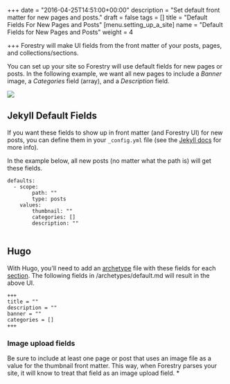 +++
date = "2016-04-25T14:51:00+00:00"
description = "Set default front matter for new pages and posts."
draft = false
tags = []
title = "Default Fields For New Pages and Posts"
[menu.setting_up_a_site]
name = "Default Fields for New Pages and Posts"
weight = 4

+++
Forestry will make UI fields from the front matter of your posts, pages, and collections/sections. 

You can set up your site so Forestry will use default fields for new pages or posts. In the following example, we want all new pages to include a *Banner* image, a *Categories* field (array), and a *Description* field.

<img src="/docs/assets/images/forestry-default-fields.png">

## Jekyll Default Fields 
If you want these fields to show up in front matter (and Forestry UI) for new posts, you can define them in your <code>_config.yml</code> file (see the <a href="https://jekyllrb.com/docs/configuration/#front-matter-defaults">Jekyll docs</a> for more info).

In the example below, all new posts (no matter what the path is) will get these fields. 

<pre><code class="language-yml">defaults:
  - scope:
        path: ""
        type: posts
    values:
        thumbnail: ""
        categories: []
        description: ""
</code>
</pre>

## Hugo

With Hugo, you'll need to add an [archetype](https://gohugo.io/content/archetypes/) file with these fields for each [section](https://gohugo.io/content/sections/).  The following fields in /archetypes/default.md will result in the above UI.

<pre><code class="language-toml">+++
title = ""
description = ""
banner = ""
categories = []
+++
</code></pre>

<div class="highlighted-block">
<h3>Image upload fields</h3>
Be sure to include at least one page or post that uses an image file as a value for the thumbnail front matter.  This way, when Forestry parses your site, it will know to treat that field as an image upload field. 
* </div>